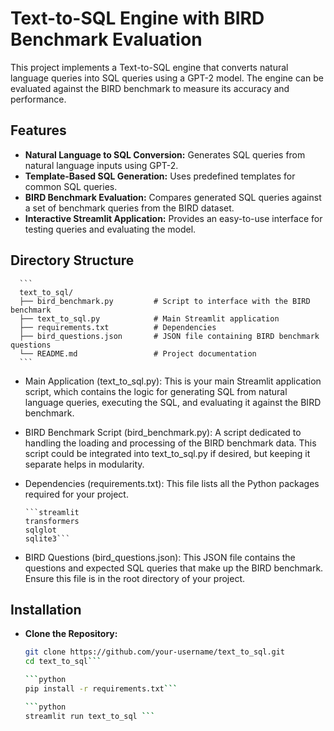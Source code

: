 # Text-to-SQL Engine with BIRD Benchmark Evaluation

This project implements a Text-to-SQL engine that converts natural language queries into SQL queries using a GPT-2 model. The engine can be evaluated against the BIRD benchmark to measure its accuracy and performance.

## Features

- **Natural Language to SQL Conversion:** Generates SQL queries from natural language inputs using GPT-2.
- **Template-Based SQL Generation:** Uses predefined templates for common SQL queries.
- **BIRD Benchmark Evaluation:** Compares generated SQL queries against a set of benchmark queries from the BIRD dataset.
- **Interactive Streamlit Application:** Provides an easy-to-use interface for testing queries and evaluating the model.

## Directory Structure

      ```
      text_to_sql/
      ├── bird_benchmark.py         # Script to interface with the BIRD benchmark
      ├── text_to_sql.py            # Main Streamlit application
      ├── requirements.txt          # Dependencies
      ├── bird_questions.json       # JSON file containing BIRD benchmark questions
      └── README.md                 # Project documentation
      ```
- Main Application (text_to_sql.py):
This is your main Streamlit application script, which contains the logic for generating SQL from natural language queries, executing the SQL, and evaluating it against the BIRD benchmark.

- BIRD Benchmark Script (bird_benchmark.py):
A script dedicated to handling the loading and processing of the BIRD benchmark data. This script could be integrated into text_to_sql.py if desired, but keeping it separate helps in modularity.

- Dependencies (requirements.txt):
This file lists all the Python packages required for your project.

      ```streamlit
      transformers
      sqlglot
      sqlite3```

- BIRD Questions (bird_questions.json):
This JSON file contains the questions and expected SQL queries that make up the BIRD benchmark. Ensure this file is in the root directory of your project.


## Installation

- **Clone the Repository:**

   ```bash
   git clone https://github.com/your-username/text_to_sql.git
   cd text_to_sql```

  ```python
  pip install -r requirements.txt```
  
  ```python
  streamlit run text_to_sql ```
